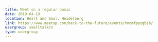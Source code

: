 ```yaml
---
title: Meet on a regular basis
date: 2019-04-19
location: Heart and Soul, Heidelberg
link: https://www.meetup.com/back-to-the-future/events/hmcmfpyzgbzb/
usergroup: smalltalkrn
type: usergroup
---
```

